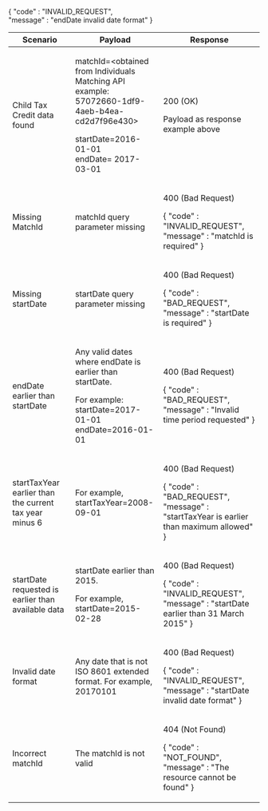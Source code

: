 <table>
    <col width="25%">
    <col width="35%">
    <col width="40%">
    <thead>
    <tr>
        <th>Scenario</th>
        <th>Payload</th>
        <th>Response</th>
    </tr>
    </thead>
    <tbody>
    <tr>
        <td><p>Child Tax Credit data found</p>
        <td>
            <p>matchId=&lt;obtained from Individuals Matching API example: 57072660-1df9-4aeb-b4ea-cd2d7f96e430&gt;</p>
            <p>startDate=2016-01-01<br>endDate= 2017-03-01</p>
        </td>
        <td><p>200 (OK)</p><p>Payload as response example above</p></td>
    </tr>
    <tr>
        <td>Missing MatchId</td>
        <td>matchId query parameter missing</td>
        <td><p>400 (Bad Request)</p>
        <p>{ &quot;code&quot; : &quot;INVALID_REQUEST&quot;,<br/>&quot;message&quot; : &quot;matchId is required&quot; }</p></td>
    </tr>
    <tr>
          <td>Missing startDate</td>
          <td>startDate query parameter missing</td>
          <td><p>400 (Bad Request)</p>
          <p>{ &quot;code&quot; : &quot;BAD_REQUEST&quot;,<br/>&quot;message&quot; : &quot;startDate is required" }</p></td>
    </tr>
    <tr>
          <td>endDate earlier than startDate</td>
          <td>
            <p>Any valid dates where endDate is earlier than startDate.</p>
            <p>For example:<br>startDate=2017-01-01<br>endDate=2016-01-01</p>
          </td>
          <td><p>400 (Bad Request)</p>
          <p>{ &quot;code&quot; : &quot;BAD_REQUEST&quot;,<br/>&quot;message&quot; : &quot;Invalid time period requested" }</p></td>
    </tr>
    <tr>
          <td>startTaxYear earlier than the current tax year minus 6</td>
          <td>For example, startTaxYear=2008-09-01 </td>
          <td><p>400 (Bad Request)</p>
          <p>{ &quot;code&quot; : &quot;BAD_REQUEST&quot;,<br/>&quot;message&quot; : &quot;startTaxYear is earlier than maximum allowed" }</p></td>
    </tr>
    <tr>
          <td>startDate requested is earlier than available data</td>
          <td>
            <p>startDate earlier than 2015.</p> 
            <p>For example, startDate=2015-02-28</p>
          </td>
          <td><p>400 (Bad Request)</p>
          <p>{ &quot;code&quot; : &quot;INVALID_REQUEST&quot;,<br/>&quot;message&quot; : &quot;startDate earlier than 31 March 2015" }</p></td>
    </tr>
    <tr>
          <td>Invalid date format</td>
          <td>Any date that is not ISO 8601 extended format. For example, 20170101</td>
          <td><p>400 (Bad Request)</p>
          <p>{ &quot;code&quot; : &quot;INVALID_REQUEST&quot;,<br/>&quot;message&quot; : &quot;startDate invalid date format" }</p></td>
          <p>{ &quot;code&quot; : &quot;INVALID_REQUEST&quot;,<br/>&quot;message&quot; : &quot;endDate invalid date format" }</p>
    </tr>
    <tr>
          <td>Incorrect matchId</td>
          <td>The matchId is not valid</td>
          <td><p>404 (Not Found)</p>
          <p>{ &quot;code&quot; : &quot;NOT_FOUND&quot;,<br/>&quot;message&quot; : &quot;The resource cannot be found" }</p></td>
    </tr>
  </tbody>
</table>